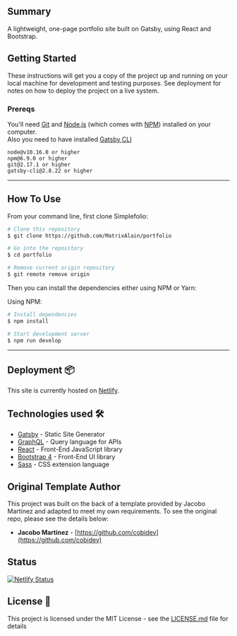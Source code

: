 ## Summary

A lightweight, one-page portfolio site built on Gatsby, using React and Bootstrap.

## Getting Started

These instructions will get you a copy of the project up and running on your local machine for development and testing purposes. See deployment for notes on how to deploy the project on a live system.

### Prereqs

You'll need [Git](https://git-scm.com) and [Node.js](https://nodejs.org/en/download/) (which comes with [NPM](http://npmjs.com)) installed on your computer.\
Also you need to have installed [Gatsby CLI](https://www.gatsbyjs.org/docs/quick-start/)

```
node@v10.16.0 or higher
npm@6.9.0 or higher
git@2.17.1 or higher
gatsby-cli@2.8.22 or higher
```
---

## How To Use

From your command line, first clone Simplefolio:

```bash
# Clone this repository
$ git clone https://github.com/MatrixAlain/portfolio

# Go into the repository
$ cd portfolio

# Remove current origin repository
$ git remote remove origin
```

Then you can install the dependencies either using NPM or Yarn:

Using NPM:

```bash
# Install dependencies
$ npm install

# Start development server
$ npm run develop
```

---

## Deployment 📦

This site is currently hosted on [Netlify](https://netlify.com).

## Technologies used 🛠️

- [Gatsby](https://www.gatsbyjs.org/) - Static Site Generator
- [GraphQL](https://graphql.org/) - Query language for APIs
- [React](https://es.reactjs.org/) - Front-End JavaScript library
- [Bootstrap 4](https://getbootstrap.com/docs/4.3/getting-started/introduction/) - Front-End UI library
- [Sass](https://sass-lang.com/documentation) - CSS extension language

## Original Template Author

This project was built on the back of a template provided by Jacobo Martinez and adapted to meet my own requirements. To see the original repo, please see the details below:

- **Jacobo Martinez** - [https://github.com/cobidev](https://github.com/cobidev)

## Status

[![Netlify Status](https://api.netlify.com/api/v1/badges/a781fe8a-6031-4296-9b29-ff02ac97106d/deploy-status)](https://app.netlify.com/sites/reverent-wing-a81e07/deploys)

## License 📄

This project is licensed under the MIT License - see the [LICENSE.md](LICENSE.md) file for details
